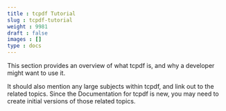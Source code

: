 ```yaml
---
title : tcpdf Tutorial
slug : tcpdf-tutorial
weight : 9981
draft : false
images : []
type : docs
---
```


This section provides an overview of what tcpdf is, and why a developer might want to use it.

It should also mention any large subjects within tcpdf, and link out to the related topics.  Since the Documentation for tcpdf is new, you may need to create initial versions of those related topics.

